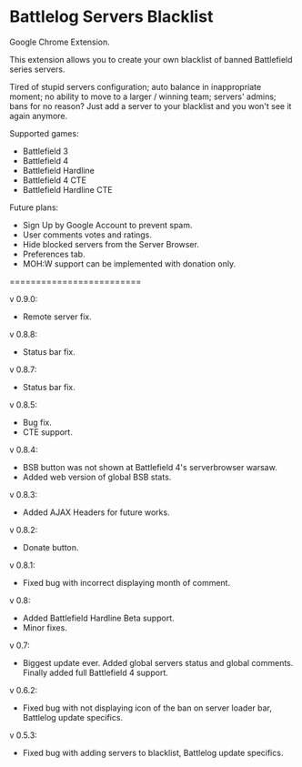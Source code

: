 Battlelog Servers Blacklist
=========================

Google Chrome Extension.

This extension allows you to create your own blacklist of banned Battlefield series servers.

Tired of stupid servers configuration; auto balance in inappropriate moment; no ability to move to a larger / winning team; servers' admins; bans for no reason? Just add a server to your blacklist and you won't see it again anymore.

Supported games:
- Battlefield 3
- Battlefield 4
- Battlefield Hardline
- Battlefield 4 CTE
- Battlefield Hardline CTE
 
Future plans:
- Sign Up by Google Account to prevent spam.
- User comments votes and ratings.
- Hide blocked servers from the Server Browser.
- Preferences tab.
- MOH:W support can be implemented with donation only.

=========================

v 0.9.0:
- Remote server fix.

v 0.8.8:
- Status bar fix.

v 0.8.7:
- Status bar fix.

v 0.8.5:
- Bug fix.
- CTE support.

v 0.8.4:
- BSB button was not shown at Battlefield 4's serverbrowser warsaw.
- Added web version of global BSB stats.

v 0.8.3:
- Added AJAX Headers for future works.

v 0.8.2:
- Donate button.

v 0.8.1:
- Fixed bug with incorrect displaying month of comment.

v 0.8:
- Added Battlefield Hardline Beta support.
- Minor fixes.

v 0.7:
- Biggest update ever. Added global servers status and global comments. Finally added full Battlefield 4 support.

v 0.6.2:
- Fixed bug with not displaying icon of the ban on server loader bar, Battlelog update specifics.

v 0.5.3:
- Fixed bug with adding servers to blacklist, Battlelog update specifics.
